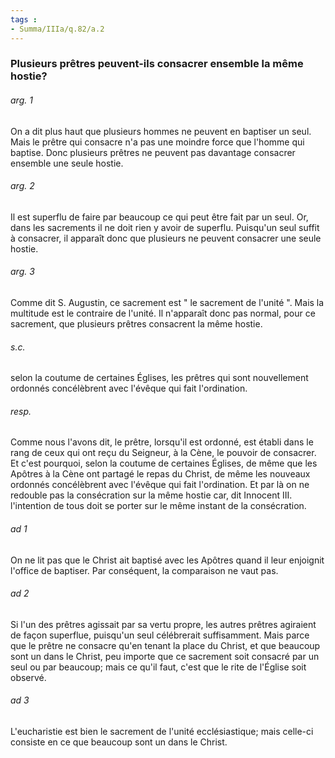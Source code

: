 ```yaml
---
tags : 
- Summa/IIIa/q.82/a.2
---
```


### Plusieurs prêtres peuvent-ils consacrer ensemble la même hostie?

###### arg. 1
On a dit plus haut que plusieurs hommes ne peuvent en baptiser un seul. Mais le prêtre qui consacre n'a pas une moindre force que l'homme qui baptise. Donc plusieurs prêtres ne peuvent pas davantage consacrer ensemble une seule hostie. 

###### arg. 2
Il est superflu de faire par beaucoup ce qui peut être fait par un seul. Or, dans les sacrements il ne doit rien y avoir de superflu. Puisqu'un seul suffit à consacrer, il apparaît donc que plusieurs ne peuvent consacrer une seule hostie. 

###### arg. 3
Comme dit S. Augustin, ce sacrement est " le sacrement de l'unité ". Mais la multitude est le contraire de l'unité. Il n'apparaît donc pas normal, pour ce sacrement, que plusieurs prêtres consacrent la même hostie. 

###### s.c.
selon la coutume de certaines Églises, les prêtres qui sont nouvellement ordonnés concélèbrent avec l'évêque qui fait l'ordination. 

###### resp.
Comme nous l'avons dit, le prêtre, lorsqu'il est ordonné, est établi dans le rang de ceux qui ont reçu du Seigneur, à la Cène, le pouvoir de consacrer. Et c'est pourquoi, selon la coutume de certaines Églises, de même que les Apôtres à la Cène ont partagé le repas du Christ, de même les nouveaux ordonnés concélèbrent avec l'évêque qui fait l'ordination. Et par là on ne redouble pas la consécration sur la même hostie car, dit Innocent III. l'intention de tous doit se porter sur le même instant de la consécration. 

###### ad 1
On ne lit pas que le Christ ait baptisé avec les Apôtres quand il leur enjoignit l'office de baptiser. Par conséquent, la comparaison ne vaut pas. 

###### ad 2
Si l'un des prêtres agissait par sa vertu propre, les autres prêtres agiraient de façon superflue, puisqu'un seul célébrerait suffisamment. Mais parce que le prêtre ne consacre qu'en tenant la place du Christ, et que beaucoup sont un dans le Christ, peu importe que ce sacrement soit consacré par un seul ou par beaucoup; mais ce qu'il faut, c'est que le rite de l'Église soit observé. 

###### ad 3
L'eucharistie est bien le sacrement de l'unité ecclésiastique; mais celle-ci consiste en ce que beaucoup sont un dans le Christ. 

